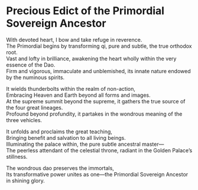 # Precious Edict of the Primordial Sovereign Ancestor

With devoted heart, I bow and take refuge in reverence.  
The Primordial begins by transforming qi, pure and subtle, the true orthodox root.  
Vast and lofty in brilliance, awakening the heart wholly within the very essence of the Dao.  
Firm and vigorous, immaculate and unblemished, its innate nature endowed by the numinous spirits.  

It wields thunderbolts within the realm of non-action,  
Embracing Heaven and Earth beyond all forms and images.  
At the supreme summit beyond the supreme, it gathers the true source of the four great lineages.  
Profound beyond profundity, it partakes in the wondrous meaning of the three vehicles.  

It unfolds and proclaims the great teaching,  
Bringing benefit and salvation to all living beings.  
Illuminating the palace within, the pure subtle ancestral master—  
The peerless attendant of the celestial throne, radiant in the Golden Palace’s stillness.  

The wondrous dao preserves the immortals,  
Its transformative power unites as one—the Primordial Sovereign Ancestor in shining glory.